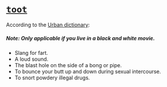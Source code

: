 # [`toot`](https://www.urbandictionary.com/define.php?term=toot)

According to the [Urban dictionary](https://www.urbandictionary.com/define.php?term=toot):

##### _Note: Only applicable if you live in a black and white movie._

* Slang for fart.
* A loud sound.
* The blast hole on the side of a bong or pipe.
* To bounce your butt up and down during sexual intercourse.
* To snort powdery illegal drugs.
